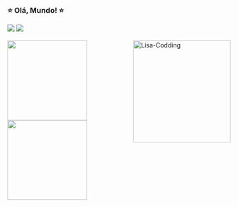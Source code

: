 ### ⭐ Olá, Mundo! ⭐

  
<div> 
  <a href="https://www.linkedin.com/in/mariana-98/" target="_blank"><img src="https://img.shields.io/badge/-LinkedIn-%230077B5?style=for-the-badge&logo=linkedin&logoColor=white" target="_blank"></a> 
  <a href="https://www.instagram.com/mariicosta98/" target="_blank"><img src="https://img.shields.io/badge/-Instagram-%23E4405F?style=for-the-badge&logo=instagram&logoColor=white" target="_blank"></a> 
  <br>
  <br>
</div>

<div>
  <a href="https://github.com/mariana-98">
  <img height="180em" src="https://github-readme-stats.vercel.app/api?username=mariana-98&show_icons=true&theme=dracula&include_all_commits=true&count_private=true"/>
  <img align="right" alt="Lisa-Codding" src="https://br.jetss.com/wp-content/uploads/2021/05/Los-Simpsons_-Photo.gif" height="230" width="220">
  <img height="180em" src="https://github-readme-stats.vercel.app/api/top-langs/?username=mariana-98&layout=compact&langs_count=7"/>
</div>
